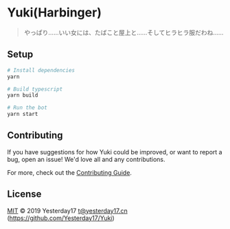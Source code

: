 # Yuki(Harbinger)

> やっぱり……いい女には、たばこと屋上と……そしてヒラヒラ服だわね……

## Setup

```sh
# Install dependencies
yarn

# Build typescript
yarn build

# Run the bot
yarn start
```

## Contributing

If you have suggestions for how Yuki could be improved, or want to report a bug, open an issue! We'd love all and any contributions.

For more, check out the [Contributing Guide](CONTRIBUTING.md).

## License

[MIT](LICENSE) © 2019 Yesterday17 <t@yesterday17.cn> (https://github.com/Yesterday17/Yuki)
